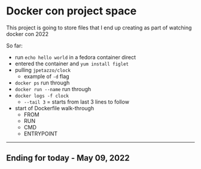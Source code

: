 # Docker con project space

This project is going to store files that I end up creating as part of watching docker con 2022

So far:

- run `echo hello world` in a fedora container direct
- entered the container and `yum install figlet`
- pulling `jpetazzo/clock`
  - example of `-d` flag
- `docker ps` run through
- `docker run --name` run through
- `docker logs -f clock`
  - `--tail 3` = starts from last 3 lines to follow
- start of Dockerfile walk-through
  - FROM
  - RUN
  - CMD
  - ENTRYPOINT

___

## Ending for today - May 09, 2022
